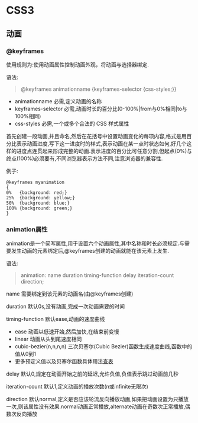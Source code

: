 # CSS3

## 动画

### @keyframes

使用规则为:使用动画属性控制动画外观，将动画与选择器绑定.

语法:

> @keyframes animationname {keyframes-selector {css-styles;}}

- animationname 必需,定义动画的名称
- keyframes-selector 必需,动画时长的百分比(0-100%|from与0%相同|to与100%相同)
- css-styles 必需,一个或多个合法的 CSS 样式属性

首先创建一段动画,并且命名,然后在花括号中设置动画变化的每项内容,格式是用百分比表示动画进度,写下这一进度时的样式,表示动画在某一点时状态如何,好几个这样的进度点连贯起来形成完整的动画.表示进度的百分比可任意分割,但起点(0%)与终点(100%)必须要有,不同浏览器表示方法不同,注意浏览器的兼容性.

例子:

```
@keyframes myanimation
{
0%   {background: red;}
25%  {background: yellow;}
50%  {background: blue;}
100% {background: green;}
}
```

### animation属性

animation是一个简写属性,用于设置六个动画属性,其中名称和时长必须规定.与需要发生动画的元素绑定后,@keyframes创建的动画就能在该元素上发生.

语法:

> animation: name duration timing-function delay iteration-count direction;

name 需要绑定到该元素的动画名(由@keyframes创建)

duration 默认0s,没有动画,完成一次动画需要的时间

timing-function 默认ease,动画的速度曲线

- ease 动画以低速开始,然后加快,在结束前变慢
- linear 动画从头到尾速度相同
- cubic-bezier(n,n,n,n) 三次贝塞尔(Cubic Bezier)函数生成速度曲线,函数中的值从0到1
- 更多预定义值以及贝塞尔函数具体用法[查表](http://www.w3school.com.cn/cssref/pr_animation-timing-function.asp)

delay 默认0,规定在动画开始之前的延迟,允许负值,负值表示跳过动画前几秒

iteration-count 默认1,定义动画的播放次数(n或infinite无限次)

direction 默认normal,定义是否应该轮流反向播放动画,如果把动画设置为只播放一次,则该属性没有效果.normal动画正常播放,alternate动画在奇数次正常播放,偶数次反向播放
